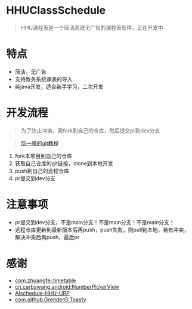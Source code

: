 # HHUClassSchedule

> HHU课程表是一个简洁高效无广告的课程表软件，正在开发中

# 特点

- 简洁，无广告
- 支持教务系统课表的导入
- 纯java开发，适合新手学习，二次开发

# 开发流程

> 为了防止冲突，需fork到自己的仓库，然后提交pr到dev分支

> [阮一峰的git教程](https://www.liaoxuefeng.com/wiki/896043488029600)

1. fork本项目到自己的仓库
2. 获取自己仓库的git链接，clone到本地开发
3. push到自己的远程仓库
4. pr提交到dev分支

# 注意事项

- pr提交到dev分支，不是main分支！不是main分支！不是main分支！
- 远程仓库更新到最新版本后再push，push失败，则pull到本地，若有冲突，解决冲突后再push，最后pr

# 感谢

- [com.zhuangfei.timetable](https://github.com/zfman/TimetableView)
- [cn.carbswang.android:NumberPickerView](https://github.com/Carbs0126/NumberPickerView)
- [AIschedule-HHU-URP](https://github.com/yuchenii/AIschedule-HHU-URP)
- [com.github.GrenderG:Toasty](https://github.com/GrenderG/Toasty)
